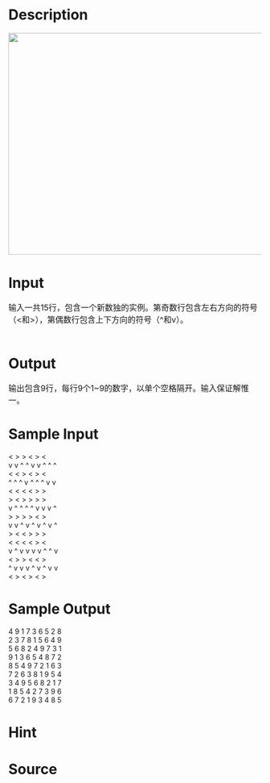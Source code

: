 
# Description

<div class="content"><p><img height="440" width="765" alt="" src="source/bzoj/3109/img/aHR0cHM6Ly9seWRzeS5jb20vSnVkZ2VPbmxpbmUvdXBsb2FkLzIwMTMwNS8xKDUpLmpwZw==.jpg"/></p>
<p></p></div>

# Input

<div class="content"><div><span style="font-size: medium">输入一共15行，包含一个新数独的实例。第奇数行包含左右方向的符号（&lt;和&gt;），第偶数行包含上下方向的符号（^和v）。</span></div>
<div><span style="font-size: medium"> </span></div></div>

# Output

<div class="content"><div><span style="font-size: medium">输出包含9行，每行9个1~9的数字，以单个空格隔开。输入保证解惟一。</span></div></div>

# Sample Input

<div class="content"><span class="sampledata"> &lt; &gt;   &gt; &lt;   &gt; &lt; <br/>
v v ^ ^ v v ^ ^ ^<br/>
 &lt; &lt;   &gt; &lt;   &gt; &lt; <br/>
^ ^ ^ v ^ ^ ^ v v<br/>
 &lt; &lt;   &lt; &lt;   &gt; &gt; <br/>
 &gt; &lt;   &gt; &gt;   &gt; &gt; <br/>
v ^ ^ ^ ^ v v v ^<br/>
 &gt; &gt;   &gt; &gt;   &lt; &gt; <br/>
v v ^ v ^ v ^ v ^<br/>
 &gt; &lt;   &lt; &gt;   &gt; &gt; <br/>
 &lt; &lt;   &lt; &lt;   &gt; &lt; <br/>
v ^ v v v v ^ ^ v<br/>
 &lt; &gt;   &gt; &lt;   &lt; &gt; <br/>
^ v v v ^ v ^ v v<br/>
 &lt; &gt;   &lt; &gt;   &lt; &gt; <br/>
</span></div>

# Sample Output

<div class="content"><span class="sampledata">4 9 1 7 3 6 5 2 8<br/>
2 3 7 8 1 5 6 4 9<br/>
5 6 8 2 4 9 7 3 1<br/>
9 1 3 6 5 4 8 7 2<br/>
8 5 4 9 7 2 1 6 3<br/>
7 2 6 3 8 1 9 5 4<br/>
3 4 9 5 6 8 2 1 7<br/>
1 8 5 4 2 7 3 9 6<br/>
6 7 2 1 9 3 4 8 5<br/>
</span></div>

# Hint

<div class="content"><p></p></div>

# Source

<div class="content"><p><a href="problemset.php?search="></a></p></div>

